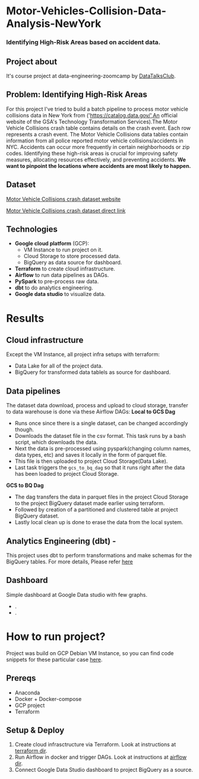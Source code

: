 # Motor-Vehicles-Collision-Data-Analysis-NewYork
### Identifying High-Risk Areas based on accident data.

## Project about 
It's course project at data-engineering-zoomcamp by [DataTalksClub](https://github.com/DataTalksClub/data-engineering-zoomcamp).

## Problem: Identifying High-Risk Areas
For this project I've tried to build a batch pipeline to process motor vehicle collisions data in New York from ('https://catalog.data.gov/',An official website of the GSA's Technology Transformation Services).The Motor Vehicle Collisions crash table contains details on the crash event. Each row represents a crash event. The Motor Vehicle Collisions data tables contain information from all police reported motor vehicle collisions/accidents in NYC. 
Accidents can occur more frequently in certain neighborhoods or zip codes. Identifying these high-risk areas is crucial for improving safety measures, allocating resources effectively, and preventing accidents. **We want to pinpoint the locations where accidents are most likely to happen.**

## Dataset
[Motor Vehicle Collisions crash dataset website](https://catalog.data.gov/dataset/motor-vehicle-collisions-crashes/resource/b5a431d2-4832-43a6-9334-86b62bdb033f)

[Motor Vehicle Collisions crash dataset direct link](https://data.cityofnewyork.us/api/views/h9gi-nx95/rows.csv?accessType=DOWNLOAD)

## Technologies
- **Google cloud platform** (GCP):
  - VM Instance to run project on it.
  - Cloud Storage to store processed data.
  - BigQuery as data source for dashboard.
- **Terraform** to create cloud infrastructure.
- **Airflow** to run data pipelines as DAGs.
- **PySpark** to pre-process raw data.
- **dbt** to do analytics engineering. 
- **Google data studio** to visualize data.

# Results 
## Cloud infrastructure
Except the VM Instance, all project infra setups with terraform: 
- Data Lake for all of the project data.
- BigQuery for transformed data tablels as source for dashboard.

## Data pipelines
The dataset data download, process and upload to cloud storage, transfer to data warehouse is done via these Airflow DAGs:
**Local to GCS Dag** 
  - Runs once since there is a single dataset, can be changed accordingly though. 
  - Downloads the dataset file in the csv format. This task runs by a bash script, which downloads the data. 
  - Next the data is pre-processed using pyspark(changing column names, data types, etc) and saves it locally in the form of parquet file. 
  - This file is then uploaded to project Cloud Storage(Data Lake).
  - Last task triggers the <code>gcs_to_bq_dag</code> so that it runs right after the data has been loaded to project Cloud Storage.

 **GCS to BQ Dag**
  - The dag transfers the data in parquet files in the project Cloud Storage to the project BigQuery dataset made earlier using terraform.
  - Followed by creation of a partitioned and clustered table at project BigQuery dataset.
  - Lastly local clean up is done to erase the data from the local system.

## Analytics Engineering (dbt) - 
This project uses dbt to perform transformations and make schemas for the BigQuery tables.
For more details, Please refer [here](https://github.com/adityachaudhary99/Motor-Vehicles-Collision-Data-Analysis-NewYork/blob/main/5_dbt/)

## Dashboard
Simple dashboard at Google Data studio with few graphs.
- .
- .

# How to run project? 
Project was build on GCP Debian VM Instance, so you can find code snippets for these particular case [here](https://github.com/adityachaudhary99/Motor-Vehicles-Collision-Data-Analysis-NewYork/blob/main/pre-reqs.md).

## Prereqs
- Anaconda
- Docker + Docker-compose
- GCP project
- Terraform

## Setup & Deploy
1. Create cloud infrasctructure via Terraform. Look at instructions at [terraform dir](https://github.com/adityachaudhary99/Motor-Vehicles-Collision-Data-Analysis-NewYork/tree/main/2_terraform).
2. Run Airflow in docker and trigger DAGs. Look at instructions at [airflow dir](https://github.com/adityachaudhary99/Motor-Vehicles-Collision-Data-Analysis-NewYork/tree/main/3_airflow/airflow).
3. Connect Google Data Studio dashboard to project BigQuery as a source.
